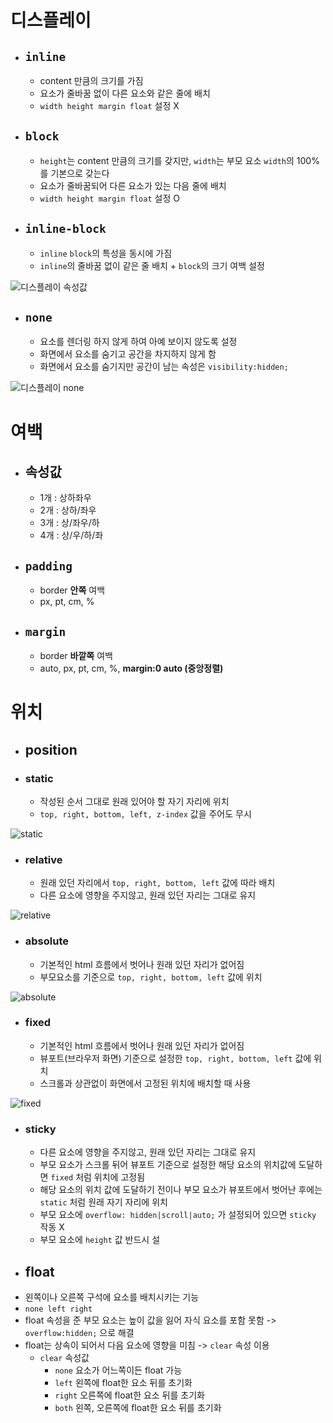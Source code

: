 # 디스플레이
- ## `inline`
  - content 만큼의 크기를 가짐
  - 요소가 줄바꿈 없이 다른 요소와 같은 줄에 배치
  - `width height margin float` 설정 X
- ## `block`
  - `height`는 content 만큼의 크기를 갖지만, `width`는 부모 요소 `width`의 100%를 기본으로 갖는다
  - 요소가 줄바꿈되어 다른 요소가 있는 다음 줄에 배치
  - `width height margin float` 설정 O
- ## `inline-block`
  - `inline` `block`의 특성을 동시에 가짐
  - `inline`의 줄바꿈 없이 같은 줄 배치 + `block`의 크기 여백 설정

![디스플레이 속성값](https://img1.daumcdn.net/thumb/R1280x0/?scode=mtistory2&fname=https%3A%2F%2Fblog.kakaocdn.net%2Fdn%2F0WTom%2FbtrSL0lEpPT%2FlCXP0cZ79YCgQ8k0OSr6n0%2Fimg.jpg)
- ## `none`
  - 요소를 렌더링 하지 않게 하여 아예 보이지 않도록 설정
  - 화면에서 요소를 숨기고 공간을 차지하지 않게 함
  - 화면에서 요소를 숨기지만 공간이 남는 속성은 `visibility:hidden;`

![디스플레이 none](https://img1.daumcdn.net/thumb/R1280x0/?scode=mtistory2&fname=https%3A%2F%2Fblog.kakaocdn.net%2Fdn%2FS9MlV%2FbtrSJTm52xr%2FaFrBgCSdmQPDMyM10FfdGk%2Fimg.jpg)

# 여백
- ## 속성값
    - 1개 : 상하좌우
    - 2개 : 상하/좌우
    - 3개 : 상/좌우/하
    - 4개 : 상/우/하/좌
- ## `padding`
  - border **안쪽** 여백
  - px, pt, cm, %
- ## `margin`
  - border **바깥쪽** 여백
  - auto, px, pt, cm, %, **margin:0 auto (중앙정렬)**

# 위치
- ## position
- ### static
  - 작성된 순서 그대로 원래 있어야 할 자기 자리에 위치
  - `top, right, bottom, left, z-index` 값을 주어도 무시

![static](https://img1.daumcdn.net/thumb/R1280x0/?scode=mtistory2&fname=https%3A%2F%2Fblog.kakaocdn.net%2Fdn%2FbdFahe%2FbtrS5NNujtS%2FHlfIgTyJkYaMmLiiBbcavK%2Fimg.jpg)
  - ### relative
    - 원래 있던 자리에서 `top, right, bottom, left` 값에 따라 배치
    - 다른 요소에 영향을 주지않고, 원래 있던 자리는 그대로 유지

![relative](https://img1.daumcdn.net/thumb/R1280x0/?scode=mtistory2&fname=https%3A%2F%2Fblog.kakaocdn.net%2Fdn%2FrTTdM%2FbtrS3pmAtLQ%2FyuCtEjHtGLMcALr1R4cG5k%2Fimg.jpg)
  - ### absolute
    - 기본적인 html 흐름에서 벗어나 원래 있던 자리가 없어짐
    - 부모요소를 기준으로 `top, right, bottom, left` 값에 위치

![absolute](https://img1.daumcdn.net/thumb/R1280x0/?scode=mtistory2&fname=https%3A%2F%2Fblog.kakaocdn.net%2Fdn%2F2Ix0e%2FbtrS43DwYLc%2FrBvs8ynURnZUc18tYNSg2K%2Fimg.jpg)
  - ### fixed
    - 기본적인 html 흐름에서 벗어나 원래 있던 자리가 없어짐
    - 뷰포트(브라우저 화면) 기준으로 설정한 `top, right, bottom, left` 값에 위치
    - 스크롤과 상관없이 화면에서 고정된 위치에 배치할 때 사용

![fixed](https://img1.daumcdn.net/thumb/R1280x0/?scode=mtistory2&fname=https%3A%2F%2Fblog.kakaocdn.net%2Fdn%2FbhPDAp%2FbtrS6YgDRIL%2FLZxG6mNgU4gJ62O9qtABDK%2Fimg.jpg)
  - ### sticky
    - 다른 요소에 영향을 주지않고, 원래 있던 자리는 그대로 유지
    - 부모 요소가 스크롤 뒤어 뷰포트 기준으로 설정한 해당 요소의 위치값에 도달하면 `fixed` 처럼 위치에 고정됨
    - 해당 요소의 위치 값에 도달하기 전이나 부모 요소가 뷰포트에서 벗어난 후에는 `static` 처럼 원래 자기 자리에 위치
    - 부모 요소에 `overflow: hidden|scroll|auto;` 가 설정되어 있으면 `sticky` 작동 X
    - 부모 요소에 `height` 값 반드시 설
- ## float
- 왼쪽이나 오른쪽 구석에 요소를 배치시키는 기능
- `none left right`
- float 속성을 준 부모 요소는 높이 값을 잃어 자식 요소를 포함 못함 -> `overflow:hidden;` 으로 해결
- float는 상속이 되어서 다음 요소에 영향을 미침 -> `clear` 속성 이용
  - `clear` 속성값
    - `none` 요소가 어느쪽이든 float 가능
    - `left` 왼쪽에 float한 요소 뒤를 초기화
    - `right` 오른쪽에 float한 요소 뒤를 초기화
    - `both` 왼쪽, 오른쪽에 float한 요소 뒤를 초기화
